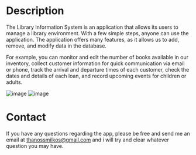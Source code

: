 # Description

The Library Information System is an application that allows its users to manage a library environment. With a few simple steps, anyone can use the application. The application offers many features, as it allows us to add, remove, and modify data in the database.

For example, you can monitor and edit the number of books available in our inventory, collect customer information for quick communication via email or phone, track the arrival and departure times of each customer, check the dates and details of each loan, and record upcoming events for children or adults.

![image](https://github.com/user-attachments/assets/91c030b0-f0d8-4fe3-b75f-754cda18be6c)
![image](https://github.com/user-attachments/assets/5ed9d954-ce19-4374-a930-8236e5fa19d5)



# Contact

If you have any questions regarding the app, please be free and send me an email at thanossmilkos@gmail.com and i will try and clear whatever question you may have.

